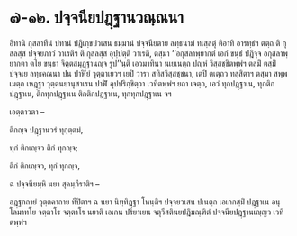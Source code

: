 <h1>๗-๑๒. ปจฺจนียปฎฺฐานวณฺณนา</h1>
<p> อิทานิ กุสลาทีนํ ปทานํ ปฎิเกฺขปวเสน ธมฺมานํ ปจฺจนียตาย ลทฺธนามํ  ทเสฺสตุํ ติอาทิ อารทฺธํฯ ตตฺถ ติ กุสลสฺส ปจฺจยภาวํ วาเรติฯ ติ กุสลสฺส อุปฺปตฺติํ วาเรติ, ตสฺมา ‘‘อกุสลาพฺยากตํ เอกํ ขนฺธํ ปฎิจฺจ อกุสลาพฺยากตา ตโย ขนฺธา จิตฺตสมุฎฺฐานญฺจ รูป’’นฺติ เอวมาทินา นเยเนตฺถ ปญฺหํ วิสฺสชฺชิตพฺพํฯ ตสฺมิํ ตสฺมิํ ปจฺจเย ลทฺธคณนา ปน ปาฬิยํ วุตฺตาเยวฯ เยปิ วารา สทิสวิสฺสชฺชนา, เตปิ ตเตฺถว ทสฺสิตาฯ ตสฺมา สพฺพเมตฺถ เหฎฺฐา วุตฺตนยานุสาเรน  ปาฬิํ อุปปริกฺขิตฺวา เวทิตพฺพํฯ ยถา เจตฺถ, เอวํ ทุกปฎฺฐาเน, ทุกติกปฎฺฐาเน, ติกทุกปฎฺฐาเน ติกติกปฎฺฐาเน, ทุกทุกปฎฺฐาเน จฯ</p>


<p>เอตฺตาวตา  –</p>


<p>
ติกญฺจ ปฎฺฐานวรํ ทุกุตฺตมํ,  
  
ทุกํ ติกเญฺจว ติกํ ทุกญฺจ;  
  
ติกํ ติกเญฺจว, ทุกํ ทุกญฺจ,  
  
ฉ ปจฺจนียมฺหิ นยา สุคมฺภีราติฯ –  
</p>
  
<p>อฎฺฐกถายํ  วุตฺตคาถาย ทีปิตาฯ  ฉ นยา นิทฺทิฎฺฐา โหนฺติฯ ปจฺจยวเสน ปเนตฺถ เอเกกสฺมิํ ปฎฺฐาเน อนุโลมาทโย จตฺตาโร จตฺตาโร นยาติ เอเกน ปริยาเยน จตุวีสตินยปฎิมณฺฑิตํ ปจฺจนียปฎฺฐานเญฺญว เวทิตพฺพํฯ</p>

</p>





